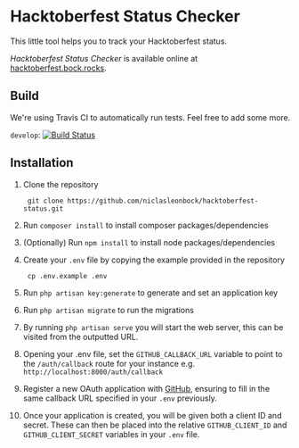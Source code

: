 # Hacktoberfest Status Checker

This little tool helps you to track your Hacktoberfest status. 

*Hacktoberfest Status Checker* is available online at [hacktoberfest.bock.rocks](https://hacktoberfest.bock.rocks/).

## Build
We're using Travis CI to automatically run tests. Feel free to add some more. 

`develop`: [![Build Status](https://travis-ci.org/niclasleonbock/hacktoberfest-status.svg?branch=develop)](https://travis-ci.org/niclasleonbock/hacktoberfest-status)

## Installation

1. Clone the repository 

        git clone https://github.com/niclasleonbock/hacktoberfest-status.git
2. Run `composer install` to install composer packages/dependencies 
3. (Optionally) Run `npm install` to install node packages/dependencies
4. Create your `.env` file by copying the example provided in the repository 
        
        cp .env.example .env
5. Run `php artisan key:generate` to generate and set an application key
6. Run `php artisan migrate` to run the migrations
7. By running `php artisan serve` you will start the web server, this can be visited from the outputted URL.
8. Opening your .env file, set the `GITHUB_CALLBACK_URL` variable to point to the `/auth/callback` route for your instance e.g. `http://localhost:8000/auth/callback`
9. Register a new OAuth application with [GitHub](https://github.com/settings/applications/new), ensuring to fill in the same callback URL specified in your `.env` previously.
10. Once your application is created, you will be given both a client ID and secret.  These can then be placed into the relative `GITHUB_CLIENT_ID` and `GITHUB_CLIENT_SECRET` variables in your `.env` file.



